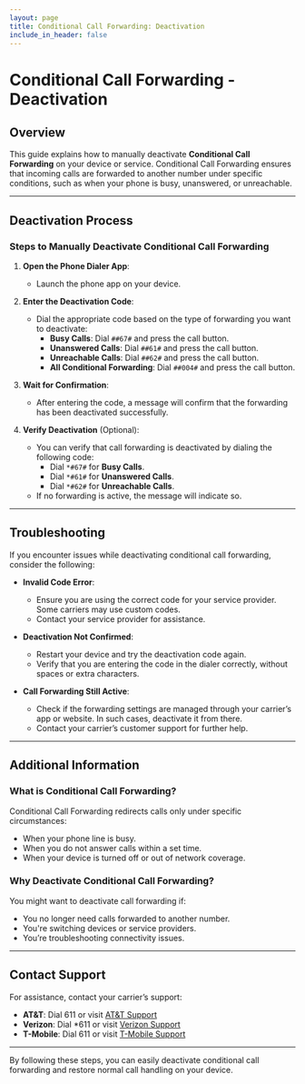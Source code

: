 ```yaml
---
layout: page
title: Conditional Call Forwarding: Deactivation
include_in_header: false
---
```


# Conditional Call Forwarding - Deactivation

## Overview
This guide explains how to manually deactivate **Conditional Call Forwarding** on your device or service. Conditional Call Forwarding ensures that incoming calls are forwarded to another number under specific conditions, such as when your phone is busy, unanswered, or unreachable.

---

## Deactivation Process

### Steps to Manually Deactivate Conditional Call Forwarding

1. **Open the Phone Dialer App**:
   - Launch the phone app on your device.

2. **Enter the Deactivation Code**:
   - Dial the appropriate code based on the type of forwarding you want to deactivate:
     - **Busy Calls**: Dial `##67#` and press the call button.
     - **Unanswered Calls**: Dial `##61#` and press the call button.
     - **Unreachable Calls**: Dial `##62#` and press the call button.
     - **All Conditional Forwarding**: Dial `##004#` and press the call button.

3. **Wait for Confirmation**:
   - After entering the code, a message will confirm that the forwarding has been deactivated successfully.

4. **Verify Deactivation** (Optional):
   - You can verify that call forwarding is deactivated by dialing the following code:
     - Dial `*#67#` for **Busy Calls**.
     - Dial `*#61#` for **Unanswered Calls**.
     - Dial `*#62#` for **Unreachable Calls**.
   - If no forwarding is active, the message will indicate so.

---

## Troubleshooting

If you encounter issues while deactivating conditional call forwarding, consider the following:

- **Invalid Code Error**:
  - Ensure you are using the correct code for your service provider. Some carriers may use custom codes.
  - Contact your service provider for assistance.

- **Deactivation Not Confirmed**:
  - Restart your device and try the deactivation code again.
  - Verify that you are entering the code in the dialer correctly, without spaces or extra characters.

- **Call Forwarding Still Active**:
  - Check if the forwarding settings are managed through your carrier’s app or website. In such cases, deactivate it from there.
  - Contact your carrier’s customer support for further help.

---

## Additional Information

### What is Conditional Call Forwarding?
Conditional Call Forwarding redirects calls only under specific circumstances:
- When your phone line is busy.
- When you do not answer calls within a set time.
- When your device is turned off or out of network coverage.

### Why Deactivate Conditional Call Forwarding?
You might want to deactivate call forwarding if:
- You no longer need calls forwarded to another number.
- You're switching devices or service providers.
- You’re troubleshooting connectivity issues.

---

## Contact Support

For assistance, contact your carrier’s support:
- **AT&T**: Dial 611 or visit [AT&T Support](https://www.att.com/support/)
- **Verizon**: Dial *611 or visit [Verizon Support](https://www.verizon.com/support/)
- **T-Mobile**: Dial 611 or visit [T-Mobile Support](https://www.t-mobile.com/support/)

---

By following these steps, you can easily deactivate conditional call forwarding and restore normal call handling on your device.
